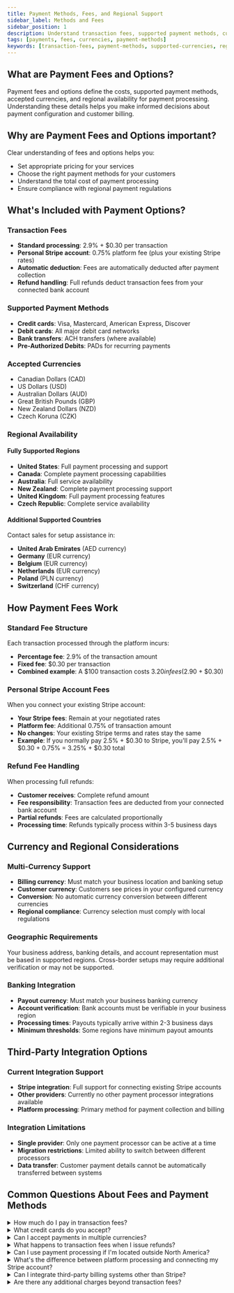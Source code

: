 ```yaml
---
title: Payment Methods, Fees, and Regional Support
sidebar_label: Methods and Fees
sidebar_position: 1
description: Understand transaction fees, supported payment methods, currencies, and regional availability for payment processing
tags: [payments, fees, currencies, payment-methods]
keywords: [transaction-fees, payment-methods, supported-currencies, regional-availability]
---
```


## What are Payment Fees and Options?

Payment fees and options define the costs, supported payment methods, accepted currencies, and regional availability for payment processing. Understanding these details helps you make informed decisions about payment configuration and customer billing.

## Why are Payment Fees and Options important?

Clear understanding of fees and options helps you:
- Set appropriate pricing for your services
- Choose the right payment methods for your customers
- Understand the total cost of payment processing
- Ensure compliance with regional payment regulations

## What's Included with Payment Options?

### Transaction Fees
- **Standard processing**: 2.9% + $0.30 per transaction
- **Personal Stripe account**: 0.75% platform fee (plus your existing Stripe rates)
- **Automatic deduction**: Fees are automatically deducted after payment collection
- **Refund handling**: Full refunds deduct transaction fees from your connected bank account

### Supported Payment Methods
- **Credit cards**: Visa, Mastercard, American Express, Discover
- **Debit cards**: All major debit card networks
- **Bank transfers**: ACH transfers (where available)
- **Pre-Authorized Debits**: PADs for recurring payments

### Accepted Currencies
- Canadian Dollars (CAD)
- US Dollars (USD)
- Australian Dollars (AUD)
- Great British Pounds (GBP)
- New Zealand Dollars (NZD)
- Czech Koruna (CZK)

### Regional Availability

#### Fully Supported Regions
- **United States**: Full payment processing and support
- **Canada**: Complete payment processing capabilities
- **Australia**: Full service availability
- **New Zealand**: Complete payment processing support
- **United Kingdom**: Full payment processing features
- **Czech Republic**: Complete service availability

#### Additional Supported Countries
Contact sales for setup assistance in:
- **United Arab Emirates** (AED currency)
- **Germany** (EUR currency)
- **Belgium** (EUR currency)
- **Netherlands** (EUR currency)
- **Poland** (PLN currency)
- **Switzerland** (CHF currency)

## How Payment Fees Work

### Standard Fee Structure
Each transaction processed through the platform incurs:
- **Percentage fee**: 2.9% of the transaction amount
- **Fixed fee**: $0.30 per transaction
- **Combined example**: A $100 transaction costs $3.20 in fees ($2.90 + $0.30)

### Personal Stripe Account Fees
When you connect your existing Stripe account:
- **Your Stripe fees**: Remain at your negotiated rates
- **Platform fee**: Additional 0.75% of transaction amount
- **No changes**: Your existing Stripe terms and rates stay the same
- **Example**: If you normally pay 2.5% + $0.30 to Stripe, you'll pay 2.5% + $0.30 + 0.75% = 3.25% + $0.30 total

### Refund Fee Handling
When processing full refunds:
- **Customer receives**: Complete refund amount
- **Fee responsibility**: Transaction fees are deducted from your connected bank account
- **Partial refunds**: Fees are calculated proportionally
- **Processing time**: Refunds typically process within 3-5 business days

## Currency and Regional Considerations

### Multi-Currency Support
- **Billing currency**: Must match your business location and banking setup
- **Customer currency**: Customers see prices in your configured currency
- **Conversion**: No automatic currency conversion between different currencies
- **Regional compliance**: Currency selection must comply with local regulations

### Geographic Requirements
Your business address, banking details, and account representation must be based in supported regions. Cross-border setups may require additional verification or may not be supported.

### Banking Integration
- **Payout currency**: Must match your business banking currency
- **Account verification**: Bank accounts must be verifiable in your business region
- **Processing times**: Payouts typically arrive within 2-3 business days
- **Minimum thresholds**: Some regions have minimum payout amounts

## Third-Party Integration Options

### Current Integration Support
- **Stripe integration**: Full support for connecting existing Stripe accounts
- **Other providers**: Currently no other payment processor integrations available
- **Platform processing**: Primary method for payment collection and billing

### Integration Limitations
- **Single provider**: Only one payment processor can be active at a time
- **Migration restrictions**: Limited ability to switch between different processors
- **Data transfer**: Customer payment details cannot be automatically transferred between systems

## Common Questions About Fees and Payment Methods

<details>
<summary>How much do I pay in transaction fees?</summary>

Standard processing costs 2.9% + $0.30 per transaction. If you connect your own Stripe account, you pay your existing Stripe fees plus a 0.75% platform fee.
</details>

<details>
<summary>What credit cards do you accept?</summary>

The platform accepts Visa, Mastercard, American Express, and Discover credit and debit cards through the payment processing system.
</details>

<details>
<summary>Can I accept payments in multiple currencies?</summary>

You can accept payments in CAD, USD, AUD, GBP, NZD, and CZK. Your billing currency is set during account setup and typically matches your business location.
</details>

<details>
<summary>What happens to transaction fees when I issue refunds?</summary>

For full refunds, the transaction fees (2.9% + $0.30) are deducted from your connected bank account to ensure customers receive the complete refund amount.
</details>

<details>
<summary>Can I use payment processing if I'm located outside North America?</summary>

Yes, payment processing is available in Australia, UK, New Zealand, Czech Republic, and several other countries. Some regions may require sales assistance for setup.
</details>

<details>
<summary>What's the difference between platform processing and connecting my Stripe account?</summary>

Platform processing uses standard rates (2.9% + $0.30) while connecting your Stripe account uses your existing rates plus a 0.75% platform fee. Choose based on which option offers better total costs.
</details>

<details>
<summary>Can I integrate third-party billing systems other than Stripe?</summary>

Currently, there is no integration support for third-party billing systems other than Stripe. The platform's payment processing is the primary method for invoicing and billing clients.
</details>

<details>
<summary>Are there any additional charges beyond transaction fees?</summary>

No, there are no setup fees, monthly fees, or hidden charges. You only pay the transaction fees: either 2.9% + $0.30 for standard processing or your Stripe rates + 0.75% platform fee for connected Stripe accounts.
</details>